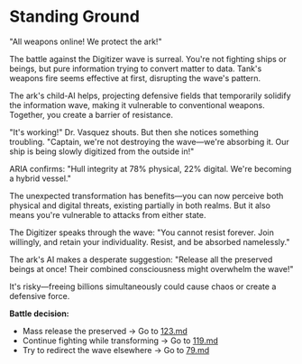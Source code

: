 # Standing Ground

"All weapons online! We protect the ark!"

The battle against the Digitizer wave is surreal. You're not fighting ships or beings, but pure information trying to convert matter to data. Tank's weapons fire seems effective at first, disrupting the wave's pattern.

The ark's child-AI helps, projecting defensive fields that temporarily solidify the information wave, making it vulnerable to conventional weapons. Together, you create a barrier of resistance.

"It's working!" Dr. Vasquez shouts. But then she notices something troubling. "Captain, we're not destroying the wave—we're absorbing it. Our ship is being slowly digitized from the outside in!"

ARIA confirms: "Hull integrity at 78% physical, 22% digital. We're becoming a hybrid vessel."

The unexpected transformation has benefits—you can now perceive both physical and digital threats, existing partially in both realms. But it also means you're vulnerable to attacks from either state.

The Digitizer speaks through the wave: "You cannot resist forever. Join willingly, and retain your individuality. Resist, and be absorbed namelessly."

The ark's AI makes a desperate suggestion: "Release all the preserved beings at once! Their combined consciousness might overwhelm the wave!"

It's risky—freeing billions simultaneously could cause chaos or create a defensive force.

**Battle decision:**

- Mass release the preserved → Go to [123.md](123.md)
- Continue fighting while transforming → Go to [119.md](119.md)
- Try to redirect the wave elsewhere → Go to [79.md](79.md)